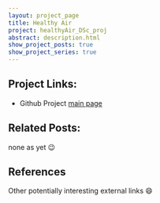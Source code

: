 ```yaml
---
layout: project_page
title: Healthy Air
project: healthyAir_DSc_proj
abstract: description.html
show_project_posts: true
show_project_series: true
---
```


<!-- Project Description Automatically generates below title -->

## Project Links:

* Github Project [main page](https://github.com/drbulu/healthyAir_DSc_proj/blob/master/README.md)

## Related Posts:

none as yet :wink:

## References

Other potentially interesting external links :smile: